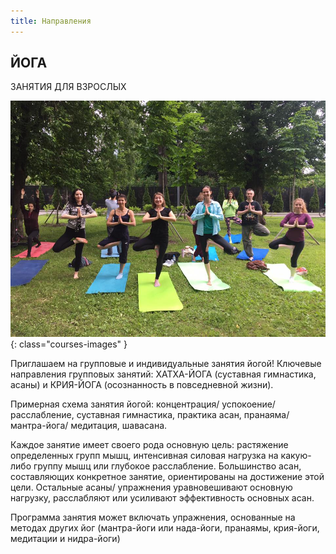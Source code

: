```yaml
---
title: Направления
---
```


## ЙОГА

ЗАНЯТИЯ ДЛЯ ВЗРОСЛЫХ

![Изображение йога](/images/yoga.jpg){: class="courses-images" }

Приглашаем на групповые и индивидуальные занятия йогой! Ключевые направления групповых занятий: ХАТХА-ЙОГА (суставная гимнастика, асаны) и КРИЯ-ЙОГА (осознанность в повседневной жизни).

Примерная схема занятия йогой: концентрация/ успокоение/ расслабление, суставная гимнастика, практика асан, пранаяма/ мантра-йога/ медитация, шавасана.

Каждое занятие имеет своего рода основную цель: растяжение определенных групп мышц, интенсивная силовая нагрузка на какую-либо группу мышц или глубокое расслабление. Большинство асан, составляющих конкретное занятие, ориентированы на достижение этой цели. Остальные асаны/ упражнения уравновешивают основную нагрузку, расслабляют или усиливают эффективность основных асан.

Программа занятия может включать упражнения, основанные на методах других йог (мантра-йоги или нада-йоги, пранаямы, крия-йоги, медитации и нидра-йоги)
 
